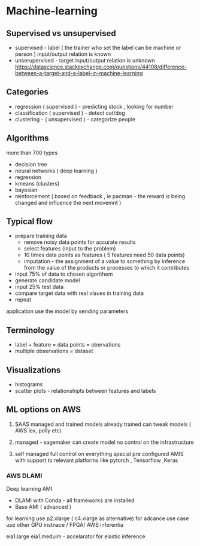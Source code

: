 # Machine-learning

## Supervised vs unsupervised 
 - supervised - label ( the trainer who set the label can be machine or person ) 
   input/output relation is known 
 - unserupervised  - target
   input/output relation is unknown 
 https://datascience.stackexchange.com/questions/44108/difference-between-a-target-and-a-label-in-machine-learning
 
## Categories 
- regression ( supervised ) - predicting stock , looking for number 
- classification ( supervised ) - detect cat/dog
- clustering  - ( unsupervised ) - categorize people 

## Algorithms 
more than 700 types 
- decision tree
- neural networks ( deep learning )
- regression
- kmeans (clusters)
- bayesian 
- reinforcement ( based on feedback , ie pacman - the reward is being changed and influence the next movemnt )

## Typical flow
- prepare training  data 
  * remove noisy data points for accurate results 
  * select features (input to the problem) 
  * 10 times data points as features ( 5 features need 50 data points)
  * imputation - the assignment of a value to something by inference from the value of the products or processes to which it contributes
- input 75% of data to chosen algorithem
- generate candidate model
- input 25% test data 
- compare target data with real vlaues in training data
- repeat 

application use the model by sending parameters 

## Terminology
- label + feature = data points = obervations 
- multiple observations = dataset 

## Visualizations
- histograms 
- scatter plots - relationshipts between features and labels 

## ML options on AWS 
1) SAAS managed and trained 
models already trained 
can tweak models
( AWS lex, polly etc) 

2) managed  - sagemaker 
can create model
no control on the infrastructure 

3) self managed 
full control on everything
special pre configured AMIS with support to relevant platforms like pytorch , Tensorflow ,Keras 

### AWS DLAMI
Deep learning AMI

- DLAMI with Conda - all frameworks are installed 
- Base AMI ( advanced )

for learning use p2.xlarge ( c4.xlarge as alternative) 
for adcance use case use other GPU instnace / FPGA/ AWS inferentia 

eia1.large eia1.meduim - accelarator for elastic inference
